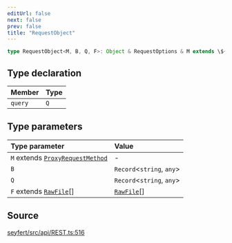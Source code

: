 ```yaml
---
editUrl: false
next: false
prev: false
title: "RequestObject"
---
```


```ts
type RequestObject<M, B, Q, F>: Object & RequestOptions & M extends \${Get}\ ? unknown : Object;
```

## Type declaration

| Member | Type |
| :------ | :------ |
| `query` | `Q` |

## Type parameters

| Type parameter | Value |
| :------ | :------ |
| `M` extends [`ProxyRequestMethod`](/api/enumerations/proxyrequestmethod/) | - |
| `B` | `Record`\<`string`, `any`\> |
| `Q` | `Record`\<`string`, `any`\> |
| `F` extends [`RawFile`](/api/interfaces/rawfile/)[] | [`RawFile`](/api/interfaces/rawfile/)[] |

## Source

[seyfert/src/api/REST.ts:516](https://github.com/potoland/potocuit/blob/e332d7a/src/api/REST.ts#L516)
